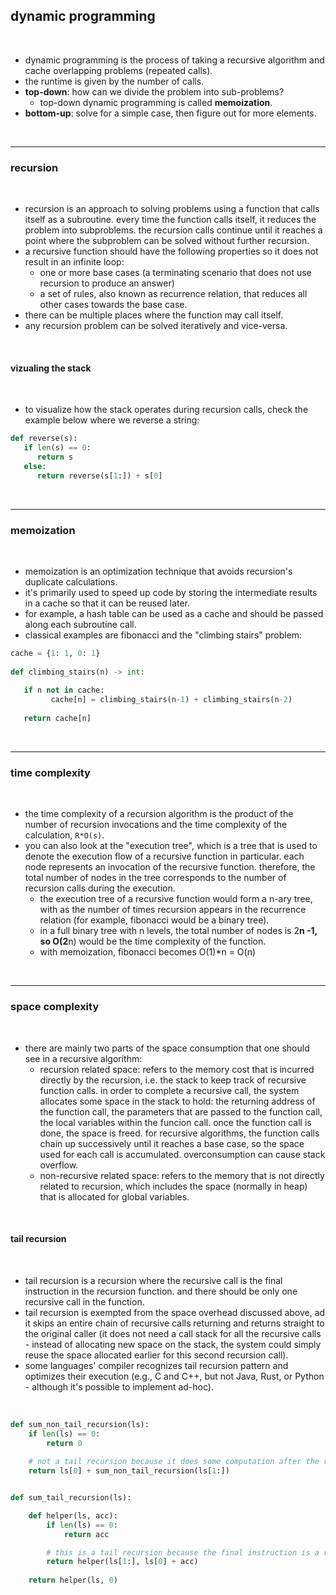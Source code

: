 ## dynamic programming

<br>

* dynamic programming is the process of taking a recursive algorithm and cache overlapping problems (repeated calls).
* the runtime is given by the number of calls.
* **top-down**: how can we divide the problem into sub-problems?
    * top-down dynamic programming is called **memoization**.
* **bottom-up**: solve for a simple case, then figure out for more elements.

<br>

---

### recursion

<br>

* recursion is an approach to solving problems using a function that calls itself as a subroutine. every time the function calls itself, it reduces the problem into subproblems. the recursion calls continue until it reaches a point where the subproblem can be solved without further recursion.
* a recursive function should have the following properties so it does not result in an infinite loop:
   * one or more base cases (a terminating scenario that does not use recursion to produce an answer)
   * a set of rules, also known as recurrence relation, that reduces all other cases towards the base case.
* there can be multiple places where the function may call itself. 
* any recursion problem can be solved iteratively and vice-versa.

<br>

#### vizualing the stack

<br>

* to visualize how the stack operates during recursion calls, check the example below where we reverse a string:

```python
def reverse(s):
   if len(s) == 0:
      return s
   else:
      return reverse(s[1:]) + s[0]
```

<br>

---

### memoization

<br>

* memoization is an optimization technique that avoids recursion's duplicate calculations.
* it's primarily used to speed up code by storing the intermediate results in a cache so that it can be reused later.
* for example, a hash table can be used as a cache and should be passed along each subroutine call.
* classical examples are fibonacci and the "climbing stairs" problem:

```python
cache = {1: 1, 0: 1}
    
def climbing_stairs(n) -> int:
        
   if n not in cache:
         cache[n] = climbing_stairs(n-1) + climbing_stairs(n-2)
        
   return cache[n]
```

<br>

----

### time complexity

<br>

* the time complexity of a recursion algorithm is the product of the number of recursion invocations and the time complexity of the calculation, `R*O(s)`.
* you can also look at the "execution tree", which is a tree that is used to denote the execution flow of a recursive function in particular. each node represents an invocation of the recursive function. therefore, the total number of nodes in the tree corresponds to the number of recursion calls during the execution.
   * the execution tree of a recursive function would form a n-ary tree, with as the number of times recursion appears in the recurrence relation (for example, fibonacci would be a binary tree).
   * in a full binary tree with n levels, the total number of nodes is 2**n -1, so O(2**n) would be the time complexity of the function.
   * with memoization, fibonacci becomes O(1)*n = O(n)

<br>

----

### space complexity

<br>

* there are mainly two parts of the space consumption that one should see in a recursive algorithm:
   * recursion related space: refers to the memory cost that is incurred directly by the recursion, i.e. the stack to keep track of recursive function calls. in order to complete a recursive call, the system allocates some space in the stack to hold: the returning address of the function call, the parameters that are passed to the function call, the local variables within the funcion call. once the function call is done, the space is freed. for recursive algorithms, the function calls chain up successively until it reaches a base case, so the space used for each call is accumulated. overconsumption can cause stack overflow.
   * non-recursive related space: refers to the memory that is not directly related to recursion, which includes the space (normally in heap) that is allocated for global variables.
 
<br>

#### tail recursion

<br>

* tail recursion is a recursion where the recursive call is the final instruction in the recursion function. and there should be only one recursive call in the function.
* tail recursion is exempted from the space overhead discussed above, ad it skips an entire chain of recursive calls returning and returns straight to the original caller (it does not need a call stack for all the recursive calls - instead of allocating new space on the stack, the system could simply reuse the space allocated earlier for this second recursion call).
* some languages' compiler recognizes tail recursion pattern and optimizes their execution (e.g., C and C++, but not Java, Rust, or Python - although it's possible to implement ad-hoc).

<br>

```python
def sum_non_tail_recursion(ls):
    if len(ls) == 0:
        return 0
    
    # not a tail recursion because it does some computation after the recursive call returned
    return ls[0] + sum_non_tail_recursion(ls[1:])


def sum_tail_recursion(ls):

    def helper(ls, acc):
        if len(ls) == 0:
            return acc

        # this is a tail recursion because the final instruction is a recursive call
        return helper(ls[1:], ls[0] + acc)
    
    return helper(ls, 0)
```

<br>

 
